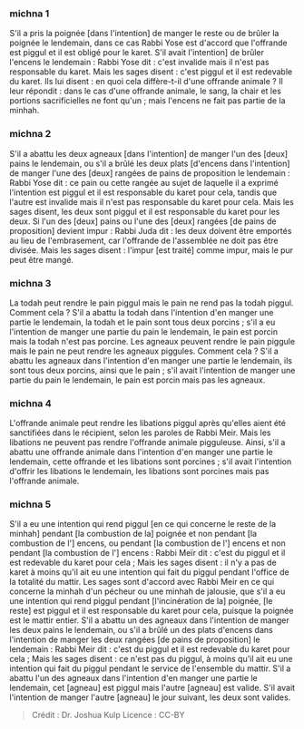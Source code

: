
### michna 1
S'il a pris la poignée [dans l'intention] de manger le reste ou de brûler la poignée le lendemain, dans ce cas Rabbi Yose est d'accord que l'offrande est piggul et il est obligé pour le karet. S'il avait l'intention] de brûler l'encens le lendemain : Rabbi Yose dit : c'est invalide mais il n'est pas responsable du karet. Mais les sages disent : c'est piggul et il est redevable du karet. Ils lui disent : en quoi cela diffère-t-il d'une offrande animale ? Il leur répondit : dans le cas d'une offrande animale, le sang, la chair et les portions sacrificielles ne font qu'un ; mais l'encens ne fait pas partie de la minhah.

### michna 2
S'il a abattu les deux agneaux [dans l'intention] de manger l'un des [deux] pains le lendemain, ou s'il a brûlé les deux plats [d'encens dans l'intention] de manger l'une des [deux] rangées de pains de proposition le lendemain : Rabbi Yose dit : ce pain ou cette rangée au sujet de laquelle il a exprimé l'intention est piggul et il est responsable du karet pour cela, tandis que l'autre est invalide mais il n'est pas responsable du karet pour cela. Mais les sages disent, les deux sont piggul et il est responsable du karet pour les deux. Si l'un des [deux] pains ou l'une des [deux] rangées [de pains de proposition] devient impur : Rabbi Juda dit : les deux doivent être emportés au lieu de l'embrasement, car l'offrande de l'assemblée ne doit pas être divisée. Mais les sages disent : l'impur [est traité] comme impur, mais le pur peut être mangé.

### michna 3
La todah peut rendre le pain piggul mais le pain ne rend pas la todah piggul. Comment cela ? S'il a abattu la todah dans l'intention d'en manger une partie le lendemain, la todah et le pain sont tous deux porcins ; s'il a eu l'intention de manger une partie du pain le lendemain, le pain est porcin mais la todah n'est pas porcine. Les agneaux peuvent rendre le pain piggule mais le pain ne peut rendre les agneaux piggules. Comment cela ? S'il a abattu les agneaux dans l'intention d'en manger une partie le lendemain, ils sont tous deux porcins, ainsi que le pain ; s'il avait l'intention de manger une partie du pain le lendemain, le pain est porcin mais pas les agneaux.

### michna 4
L'offrande animale peut rendre les libations piggul après qu'elles aient été sanctifiées dans le récipient, selon les paroles de Rabbi Meir. Mais les libations ne peuvent pas rendre l'offrande animale pigguleuse. Ainsi, s'il a abattu une offrande animale dans l'intention d'en manger une partie le lendemain, cette offrande et les libations sont porcines ; s'il avait l'intention d'offrir les libations le lendemain, les libations sont porcines mais pas l'offrande animale.

### michna 5
S'il a eu une intention qui rend piggul [en ce qui concerne le reste de la minhah] pendant [la combustion de la] poignée et non pendant [la combustion de l'] encens, ou pendant [la combustion de l'] encens et non pendant [la combustion de l'] encens : Rabbi Meïr dit : c'est du piggul et il est redevable du karet pour cela ; Mais les sages disent : il n'y a pas de karet à moins qu'il ait eu une intention qui fait du piggul pendant l'office de la totalité du mattir. Les sages sont d'accord avec Rabbi Meir en ce qui concerne la minhah d'un pécheur ou une minhah de jalousie, que s'il a eu une intention qui rend piggul pendant [l'incinération de la] poignée, [le reste] est piggul et il est responsable du karet pour cela, puisque la poignée est le mattir entier. S'il a abattu un des agneaux dans l'intention de manger les deux pains le lendemain, ou s'il a brûlé un des plats d'encens dans l'intention de manger les deux rangées [de pains de proposition] le lendemain : Rabbi Meir dit : c'est du piggul et il est redevable du karet pour cela ; Mais les sages disent : ce n'est pas du piggul, à moins qu'il ait eu une intention qui fait du piggul pendant le service de l'ensemble du mattir. S'il a abattu l'un des agneaux dans l'intention d'en manger une partie le lendemain, cet [agneau] est piggul mais l'autre [agneau] est valide. S'il avait l'intention de manger l'autre [agneau] le jour suivant, les deux sont valides.

>Crédit : Dr. Joshua Kulp
>Licence : CC-BY